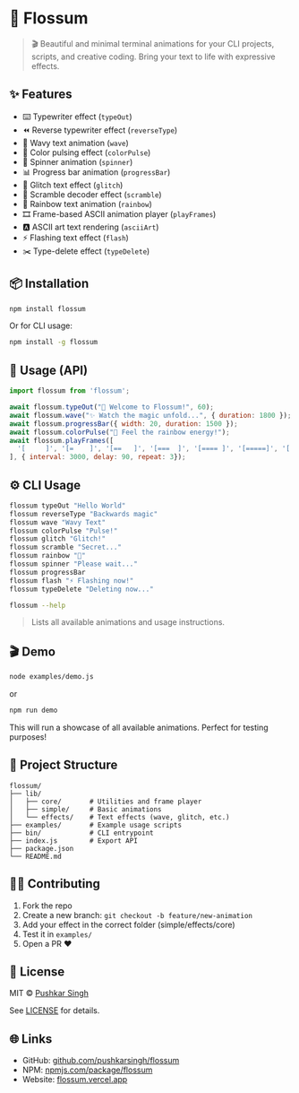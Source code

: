 # 🌸 Flossum

> 🎬 Beautiful and minimal terminal animations for your CLI projects, scripts, and creative coding. Bring your text to life with expressive effects.

## ✨ Features
* ⌨️ Typewriter effect (`typeOut`)
* ⏪ Reverse typewriter effect (`reverseType`)
* 🌊 Wavy text animation (`wave`)
* 🌈 Color pulsing effect (`colorPulse`)
* 🔁 Spinner animation (`spinner`)
* 📊 Progress bar animation (`progressBar`)
* 🤯 Glitch text effect (`glitch`)
* 🧩 Scramble decoder effect (`scramble`)
* 🌈 Rainbow text animation (`rainbow`)
* 🎞 Frame-based ASCII animation player (`playFrames`)
* 🅰️ ASCII art text rendering (`asciiArt`)
* ⚡ Flashing text effect (`flash`)
* ✂️ Type-delete effect (`typeDelete`)

## 📦 Installation

```bash
npm install flossum
```

Or for CLI usage:

```bash
npm install -g flossum
```

## 🧪 Usage (API)

```js
import flossum from 'flossum';

await flossum.typeOut("🚀 Welcome to Flossum!", 60);
await flossum.wave("✨ Watch the magic unfold...", { duration: 1800 });
await flossum.progressBar({ width: 20, duration: 1500 });
await flossum.colorPulse("🌈 Feel the rainbow energy!");
await flossum.playFrames([
  '[     ]', '[=    ]', '[==   ]', '[===  ]', '[==== ]', '[=====]', '[ ====]', '[  ===]', '[   ==]', '[    =]', '[     ]',
], { interval: 3000, delay: 90, repeat: 3});

```


## ⚙️ CLI Usage

```bash
flossum typeOut "Hello World"
flossum reverseType "Backwards magic"
flossum wave "Wavy Text"
flossum colorPulse "Pulse!"
flossum glitch "Glitch!"
flossum scramble "Secret..."
flossum rainbow "🌈"
flossum spinner "Please wait..."
flossum progressBar
flossum flash "⚡ Flashing now!"
flossum typeDelete "Deleting now..."
```

```bash
flossum --help
```

> Lists all available animations and usage instructions.

## 🎬 Demo

```bash
node examples/demo.js
```
or
```bash
npm run demo
```

This will run a showcase of all available animations. Perfect for testing purposes!


## 📁 Project Structure

```
flossum/
├── lib/
│   ├── core/       # Utilities and frame player
│   ├── simple/     # Basic animations
│   └── effects/    # Text effects (wave, glitch, etc.)
├── examples/       # Example usage scripts
├── bin/            # CLI entrypoint
├── index.js        # Export API
├── package.json
└── README.md
```


## 🧑‍💻 Contributing

1. Fork the repo
2. Create a new branch: `git checkout -b feature/new-animation`
3. Add your effect in the correct folder (simple/effects/core)
4. Test it in `examples/`
5. Open a PR ❤️

## 🧾 License

MIT © [Pushkar Singh](https://github.com/pushkarsingh/flossum)

See [LICENSE](./LICENSE) for details.


## 🌐 Links

* GitHub: [github.com/pushkarsingh/flossum](https://github.com/pushkarsingh/flossum)
* NPM: [npmjs.com/package/flossum](https://www.npmjs.com/package/flossum)
* Website: [flossum.vercel.app](https://flossum.vercel.app)


